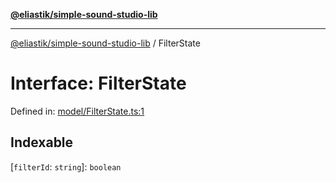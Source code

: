 [**@eliastik/simple-sound-studio-lib**](../README.md)

***

[@eliastik/simple-sound-studio-lib](../globals.md) / FilterState

# Interface: FilterState

Defined in: [model/FilterState.ts:1](https://github.com/Eliastik/simple-sound-studio-lib/blob/8690802f01b749e56e5136b5a5dc05dee7f77984/lib/model/FilterState.ts#L1)

## Indexable

\[`filterId`: `string`\]: `boolean`
